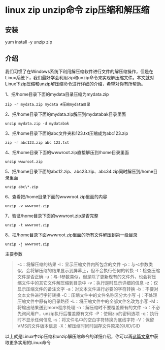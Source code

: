 # linux zip unzip命令 zip压缩和解压缩

## 安装

yum install -y unzip zip



## 介绍

我们习惯了在Windows系统下利用解压缩软件进行文件的解压缩操作，但是在Linux系统下，我们最好学会利用zip和unzip命令来实现解压缩文件。本文就对Linux下zip压缩和unzip解压缩命令进行详细的介绍，希望对你有所帮助。

1、把/home目录下面的mydata目录压缩为mydata.zip

```
zip -r mydata.zip mydata #压缩mydata目录
```

2、把/home目录下面的mydata.zip解压到mydatabak目录里面

```
unzip mydata.zip -d mydatabak
```

3、把/home目录下面的abc文件夹和123.txt压缩成为abc123.zip

```
zip -r abc123.zip abc 123.txt
```

4、把/home目录下面的wwwroot.zip直接解压到/home目录里面

```
unzip wwwroot.zip
```

5、把/home目录下面的abc12.zip、abc23.zip、abc34.zip同时解压到/home目录里面

```
unzip abc\*.zip
```

6、查看把/home目录下面的wwwroot.zip里面的内容

```
unzip -v wwwroot.zip
```

7、验证/home目录下面的wwwroot.zip是否完整

```
unzip -t wwwroot.zip
```

8、把/home目录下面wwwroot.zip里面的所有文件解压到第一级目录

```
unzip -j wwwroot.zip
```

主要参数

> -c：将解压缩的结果
> -l：显示压缩文件内所包含的文件
> -p：与-c参数类似，会将解压缩的结果显示到屏幕上，但不会执行任何的转换
> -t：检查压缩文件是否正确
> -u：与-f参数类似，但是除了更新现有的文件外，也会将压缩文件中的其它文件解压缩到目录中
> -v：执行是时显示详细的信息
> -z：仅显示压缩文件的备注文字
> -a：对文本文件进行必要的字符转换
> -b：不要对文本文件进行字符转换
> -C：压缩文件中的文件名称区分大小写
> -j：不处理压缩文件中原有的目录路径
> -L：将压缩文件中的全部文件名改为小写
> -M：将输出结果送到more程序处理
> -n：解压缩时不要覆盖原有的文件
> -o：不必先询问用户，unzip执行后覆盖原有文件
> -P：使用zip的密码选项
> -q：执行时不显示任何信息
> -s：将文件名中的空白字符转换为底线字符
> -V：保留VMS的文件版本信息
> -X：解压缩时同时回存文件原来的UID/GID

以上就是Linux中zip压缩和unzip解压缩命令的详细介绍，你可以再[这篇文章](http://www.codeceo.com/article/10-linux-command-every-programmer-must-know.html)中获取更多实用的Linux命令